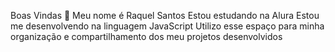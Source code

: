 Boas Vindas 👋
Meu nome é Raquel Santos 
Estou estudando na Alura
Estou me desenvolvendo na linguagem JavaScript
Utilizo esse espaço para minha organização e compartilhamento dos meu projetos desenvolvidos
